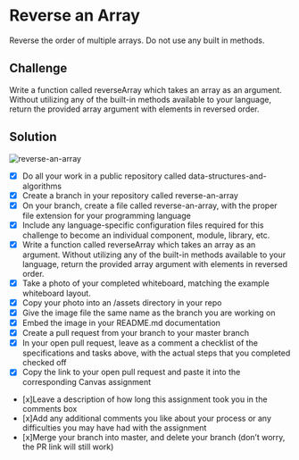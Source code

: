 # Reverse an Array

Reverse the order of multiple arrays.  Do not use any built in methods.

## Challenge

Write a function called reverseArray which takes an array as an argument. Without utilizing any of the built-in methods available to your language, return the provided array argument with elements in reversed order.

## Solution
![reverse-an-array](https://user-images.githubusercontent.com/25094584/38903634-a15fcd96-425a-11e8-8c12-5d19f26abad0.jpg)


- [x] Do all your work in a public repository called data-structures-and-algorithms
- [x] Create a branch in your repository called reverse-an-array
- [x] On your branch, create a file called reverse-an-array, with the proper file extension for your programming language
- [x] Include any language-specific configuration files required for this challenge to become an individual component, module, library, etc.
- [x] Write a function called reverseArray which takes an array as an argument. Without utilizing any of the built-in methods available to your language, return the provided array argument with elements in reversed order.
- [x] Take a photo of your completed whiteboard, matching the example whiteboard layout.
- [x] Copy your photo into an /assets directory in your repo
- [x] Give the image file the same name as the branch you are working on
- [x] Embed the image in your README.md documentation
- [x] Create a pull request from your branch to your master branch
- [x] In your open pull request, leave as a comment a checklist of the specifications and tasks above, with the actual steps that you completed checked off
- [x] Copy the link to your open pull request and paste it into the corresponding Canvas assignment
- [x]Leave a description of how long this assignment took you in the comments box
- [x]Add any additional comments you like about your process or any difficulties you may have had with the assignment
- [x]Merge your branch into master, and delete your branch (don’t worry, the PR link will still work)
